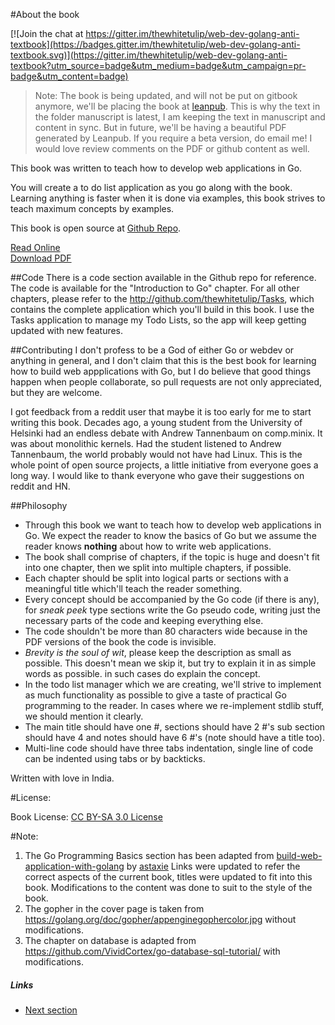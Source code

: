 #About the book

[![Join the chat at https://gitter.im/thewhitetulip/web-dev-golang-anti-textbook](https://badges.gitter.im/thewhitetulip/web-dev-golang-anti-textbook.svg)](https://gitter.im/thewhitetulip/web-dev-golang-anti-textbook?utm_source=badge&utm_medium=badge&utm_campaign=pr-badge&utm_content=badge)

>Note: 
The book is being updated, and will not be put on gitbook anymore, we'll be placing the book at [leanpub](http://leanpub.com/antitextbookGo/preview). This is why the text in the folder manuscript is latest, I am keeping the text in manuscript and content in sync. But in future, we'll be having a beautiful PDF generated by Leanpub. If you require a beta version, do email me! I would love review comments on the PDF or github content as well.

This book was written to teach how to develop web applications in Go. 

You will create a to do list application as you go along with the book. Learning anything is faster when it is done via examples, this book strives to teach maximum concepts by examples.

This book is open source at [Github Repo](https://github.com/thewhitetulip/web-dev-golang-anti-textbook/). 

[Read Online](https://thewhitetulip.gitbooks.io/webapp-with-golang-anti-textbook/content/)  
[Download PDF](https://www.gitbook.com/download/pdf/book/thewhitetulip/webapp-with-golang-anti-textbook)

##Code 
There is a code section available in the Github repo for reference. The code is available for the "Introduction to Go" chapter. For all other chapters, please refer to the http://github.com/thewhitetulip/Tasks, which contains the complete application which you'll build in this book. I use the Tasks application to manage my Todo Lists, so the app will keep getting updated with new features.

##Contributing
I don't profess to be a God of either Go or webdev or anything in general, and I don't claim that this is the best book for learning how to build web appplications with Go, but I do believe that good things happen when people collaborate, so pull requests are not only appreciated, but they are welcome.

I got feedback from a reddit user that maybe it is too early for me to start writing this book. Decades ago, a young student from the University of Helsinki had an endless debate with Andrew Tannenbaum on comp.minix. It was about monolithic kernels. Had the student listened to Andrew Tannenbaum, the world probably would not have had Linux. This is the whole point of open source projects, a little initiative from everyone goes a long way. I would like to thank everyone who gave their suggestions on reddit and HN.

##Philosophy
 - Through this book we want to teach how to develop web applications in Go. We expect the reader to know the basics of Go but we assume the reader knows **nothing** about how to write web applications.
 - The book shall comprise of chapters, if the topic is huge and doesn't fit into one chapter, then we split into multiple chapters, if possible.
 - Each chapter should be split into logical parts or sections with a meaningful title which'll teach the reader something.
 - Every concept should be accompanied by the Go code (if there is any), for *sneak peek* type sections write the Go pseudo code, writing just the necessary parts of the code and keeping everything else.
 - The code shouldn't be more than 80 characters wide because in the PDF versions of the book the code is invisible.
 - *Brevity is the soul of wit*, please keep the description as small as possible. This doesn't mean we skip it, but try to explain it in as simple words as possible.
     in such cases do explain the concept.
 - In the todo list manager which we are creating, we'll strive to implement as much functionality as possible to give a taste of practical Go programming to the reader. In cases where we re-implement stdlib stuff, we should mention it clearly.
 - The main title should have one #, sections should have 2 #'s sub section should have 4 and notes should have 6 #'s (note should have a title too).
 - Multi-line code should have three tabs indentation, single line of code can be indented using tabs or by backticks.

Written with love in India.

#License:

Book License: [CC BY-SA 3.0 License](http://creativecommons.org/licenses/by-sa/3.0/)

#Note:
1. The Go Programming Basics section has been adapted from [build-web-application-with-golang](https://github.com/astaxie/build-web-application-with-golang/) by [astaxie](http://github.com/astaxie)
Links were updated to refer the correct aspects of the current book, titles were updated to fit into this book. Modifications to the content was done to suit to the style of the book.
2. The gopher in the cover page is taken from https://golang.org/doc/gopher/appenginegophercolor.jpg without modifications.
3. The chapter on database is adapted from https://github.com/VividCortex/go-database-sql-tutorial/ with modifications.

##### Links

- [Next section](manuscript/0.0installation.md)
